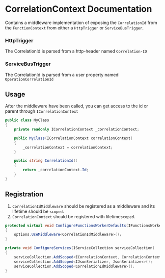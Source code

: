 # CorrelationContext Documentation

Contains a middleware implementation of exposing the `CorrelationId` from the `FunctionContext` from either a `HttpTrigger` or `ServiceBusTrigger`.

### HttpTrigger
The CorrelationId is parsed from a http-header named `Correlation-ID`

### ServiceBusTrigger
The CorrelationId is parsed from a user property named `OperationCorrelationId`

## Usage

After the middleware have been called, you can get access to the id or parent through `ICorrelationContext`

```c#
public class MyClass
{
    private readonly ICorrelationContext _correlationContext;

    public MyClass(ICorrelationContext correlationContext)
    {
        _correlationContext = correlationContext;
    }

    public string CorrelationId()
    {
        return _correlationContext.Id;
    }
}

```

## Registration

1. `CorrelationIdMiddleware` should be registered as a middleware and its lifetime should be `scoped`.
2. `CorrelationContext` should be registered with lifetime`scoped`.

```c#
protected virtual void ConfigureFunctionsWorkerDefaults(IFunctionsWorkerApplicationBuilder options)
{
    options.UseMiddleware<CorrelationIdMiddleware>();
}

private void ConfigureServices(IServiceCollection serviceCollection)
{
    serviceCollection.AddScoped<ICorrelationContext, CorrelationContext>();
    serviceCollection.AddScoped<IJsonSerializer, JsonSerializer>();
    serviceCollection.AddScoped<CorrelationIdMiddleware>();           
}
```